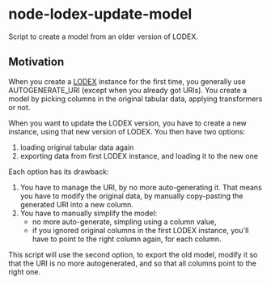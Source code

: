 # node-lodex-update-model
Script to create a model from an older version of LODEX.

## Motivation
When you create a [LODEX](https://github.com/Inist-CNRS/lodex) instance for the
first time, you generally use AUTOGENERATE_URI (except when you already got
URIs). You create a model by picking columns in the original tabular data,
applying transformers or not.

When you want to update the LODEX version, you have to create a new instance,
using that new version of LODEX. You then have two options:

1. loading original tabular data again
2. exporting data from first LODEX instance, and loading it to the new one

Each option has its drawback:

1. You have to manage the URI, by no more auto-generating it. That means you
   have to modify the original data, by manually copy-pasting the generated URI
   into a new column.
2. You have to manually simplify the model:
   - no more auto-generate, simpling using a column value,
   - if you ignored original columns in the first LODEX instance, you'll have to
     point to the right column again, for each column.

This script will use the second option, to export the old model, modify it so
that the URI is no more autogenerated, and so that all columns point to the
right one.